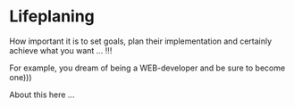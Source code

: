 # Lifeplaning

How important it is to set goals, plan their implementation and certainly achieve what you want ... !!! 

For example, you dream of being a WEB-developer and be sure to become one)))

About this here ...
